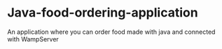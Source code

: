 # Java-food-ordering-application
An application where you can order food made with java and connected with  WampServer 
